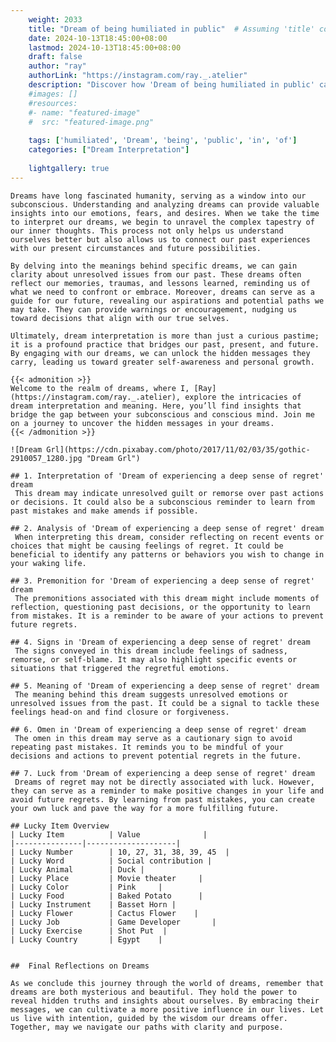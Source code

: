 ```yaml
---
    weight: 2033
    title: "Dream of being humiliated in public"  # Assuming 'title' column exists
    date: 2024-10-13T18:45:00+08:00
    lastmod: 2024-10-13T18:45:00+08:00
    draft: false
    author: "ray"
    authorLink: "https://instagram.com/ray._.atelier"
    description: "Discover how 'Dream of being humiliated in public' can interpret your future and uncover its significant meanings in your life."
    #images: []
    #resources:
    #- name: "featured-image"
    #  src: "featured-image.png"
    
    tags: ['humiliated', 'Dream', 'being', 'public', 'in', 'of']
    categories: ["Dream Interpretation"]
    
    lightgallery: true
---
```

    
    Dreams have long fascinated humanity, serving as a window into our subconscious. Understanding and analyzing dreams can provide valuable insights into our emotions, fears, and desires. When we take the time to interpret our dreams, we begin to unravel the complex tapestry of our inner thoughts. This process not only helps us understand ourselves better but also allows us to connect our past experiences with our present circumstances and future possibilities.
    
    By delving into the meanings behind specific dreams, we can gain clarity about unresolved issues from our past. These dreams often reflect our memories, traumas, and lessons learned, reminding us of what we need to confront or embrace. Moreover, dreams can serve as a guide for our future, revealing our aspirations and potential paths we may take. They can provide warnings or encouragement, nudging us toward decisions that align with our true selves.
    
    Ultimately, dream interpretation is more than just a curious pastime; it is a profound practice that bridges our past, present, and future. By engaging with our dreams, we can unlock the hidden messages they carry, leading us toward greater self-awareness and personal growth.
    
    {{< admonition >}}
    Welcome to the realm of dreams, where I, [Ray](https://instagram.com/ray._.atelier), explore the intricacies of dream interpretation and meaning. Here, you’ll find insights that bridge the gap between your subconscious and conscious mind. Join me on a journey to uncover the hidden messages in your dreams.
    {{< /admonition >}}
    
    ![Dream Grl](https://cdn.pixabay.com/photo/2017/11/02/03/35/gothic-2910057_1280.jpg "Dream Grl")
    
    ## 1. Interpretation of 'Dream of experiencing a deep sense of regret' dream
     This dream may indicate unresolved guilt or remorse over past actions or decisions. It could also be a subconscious reminder to learn from past mistakes and make amends if possible.
    
    ## 2. Analysis of 'Dream of experiencing a deep sense of regret' dream
     When interpreting this dream, consider reflecting on recent events or choices that might be causing feelings of regret. It could be beneficial to identify any patterns or behaviors you wish to change in your waking life.
    
    ## 3. Premonition for 'Dream of experiencing a deep sense of regret' dream
     The premonitions associated with this dream might include moments of reflection, questioning past decisions, or the opportunity to learn from mistakes. It is a reminder to be aware of your actions to prevent future regrets.
    
    ## 4. Signs in 'Dream of experiencing a deep sense of regret' dream
     The signs conveyed in this dream include feelings of sadness, remorse, or self-blame. It may also highlight specific events or situations that triggered the regretful emotions.
    
    ## 5. Meaning of 'Dream of experiencing a deep sense of regret' dream
     The meaning behind this dream suggests unresolved emotions or unresolved issues from the past. It could be a signal to tackle these feelings head-on and find closure or forgiveness.
    
    ## 6. Omen in 'Dream of experiencing a deep sense of regret' dream
     The omen in this dream may serve as a cautionary sign to avoid repeating past mistakes. It reminds you to be mindful of your decisions and actions to prevent potential regrets in the future.
    
    ## 7. Luck from 'Dream of experiencing a deep sense of regret' dream
     Dreams of regret may not be directly associated with luck. However, they can serve as a reminder to make positive changes in your life and avoid future regrets. By learning from past mistakes, you can create your own luck and pave the way for a more fulfilling future.
    
    ## Lucky Item Overview
    | Lucky Item          | Value              |
    |---------------|--------------------|
    | Lucky Number        | 10, 27, 31, 38, 39, 45  |
    | Lucky Word          | Social contribution |
    | Lucky Animal        | Duck |
    | Lucky Place         | Movie theater     |
    | Lucky Color         | Pink     |
    | Lucky Food          | Baked Potato      |
    | Lucky Instrument    | Basset Horn |
    | Lucky Flower        | Cactus Flower    |
    | Lucky Job           | Game Developer       |
    | Lucky Exercise      | Shot Put  |
    | Lucky Country       | Egypt    |
    
    
    ##  Final Reflections on Dreams
    
    As we conclude this journey through the world of dreams, remember that dreams are both mysterious and beautiful. They hold the power to reveal hidden truths and insights about ourselves. By embracing their messages, we can cultivate a more positive influence in our lives. Let us live with intention, guided by the wisdom our dreams offer. Together, may we navigate our paths with clarity and purpose.
    